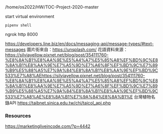 /home/os2022/HW/TOC-Project-2020-master

start virtual environment
```
pipenv shell
```
ngrok http 8000

https://developers.line.biz/en/docs/messaging-api/message-types/#text-messages
圖片街來自：https://unsplash.com/
花語資料來源：https://silviayellow.pixnet.net/blog/post/354111760-%E8%8A%B1%E8%AA%9E%E5%A4%A7%E5%85%A8%EF%BD%9C%E8%8A%B1%E8%AA%9E%E7%A5%9D%E7%A6%8F%EF%BD%9C%E7%89%B9%E5%88%A5%E7%9A%84%E8%8A%B1%E8%AA%9E%EF%BD%9C533%E7%A8%AEhttps://silviayellow.pixnet.net/blog/post/354111760-%E8%8A%B1%E8%AA%9E%E5%A4%A7%E5%85%A8%EF%BD%9C%E8%8A%B1%E8%AA%9E%E7%A5%9D%E7%A6%8F%EF%BD%9C%E7%89%B9%E5%88%A5%E7%9A%84%E8%8A%B1%E8%AA%9E%EF%BD%9C533%E7%A8%AE%E8%8A%B1%E7%9A%84%E8%8A%B1%E
台灣植物名錄API https://taibnet.sinica.edu.tw/chi/taicol_api.php
### Resources
https://marketingliveincode.com/?p=4442
